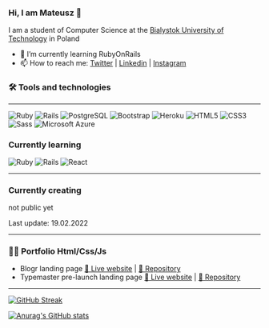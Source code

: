 ### Hi, I am Mateusz 👋 
I am a student of Computer Science at the [Bialystok University of Technology](https://pb.edu.pl/en/) in Poland


- 🌱 I’m currently learning RubyOnRails
- 📫 How to reach me: [Twitter](https://twitter.com/mateuszbialowas) | [Linkedin](https://www.linkedin.com/in/mateuszbialowas/) | [Instagram](https://www.instagram.com/mateusz_rb)

### 🛠 Tools and technologies 
---
<div style: "display: flex;">
   <img alt="Ruby" src="https://img.shields.io/badge/Ruby-484f58?style=for-the-badge&logo=Ruby&logoColor=white&labelColor=CC342D"/>
   <img alt="Rails" src="https://img.shields.io/badge/Rails-484f58?style=for-the-badge&logo=Ruby-on-Rails&logoColor=white&labelColor=CC0000"/>
   <img alt="PostgreSQL" src="https://img.shields.io/badge/PostgreSQL-4169E1?style=for-the-badge&logo=PostgreSQL&logoColor=white"/>
   <img alt="Bootstrap" src="https://img.shields.io/badge/Bootstrap-5.0.0-484f58?style=for-the-badge&logo=Bootstrap&logoColor=white&labelColor=7952B3"/>
   <img alt="Heroku" src="https://img.shields.io/badge/Heroku-430098?style=for-the-badge&logo=Heroku&logoColor=white"/>
   <img alt="HTML5" src="https://img.shields.io/badge/HTML5-E34F26?style=for-the-badge&logo=HTML5&logoColor=white"/>
   <img alt="CSS3" src="https://img.shields.io/badge/CSS3-1572B6?style=for-the-badge&logo=CSS3&logoColor=white"/>
   <img alt="Sass" src="https://img.shields.io/badge/Sass-CC6699?style=for-the-badge&logo=Sass&logoColor=white"/>
   <img alt="Microsoft Azure" src="https://img.shields.io/badge/Microsoft Azure-0078D4?style=for-the-badge&logo=Microsoft-Azure&logoColor=white"/>
</div>

### Currently learning
<div style: "display: flex;">
  <img alt="Ruby" src="https://img.shields.io/badge/Ruby-484f58?style=for-the-badge&logo=Ruby&logoColor=white&labelColor=CC342D"/>
  <img alt="Rails" src="https://img.shields.io/badge/Rails-484f58?style=for-the-badge&logo=Ruby-on-Rails&logoColor=white&labelColor=CC0000"/>
  <img alt="React" src="https://img.shields.io/badge/React-484f58?style=for-the-badge&logo=React&logoColor=white&labelColor=61DAFB"/>
</div>

---

### Currently creating
not public yet

Last update: 19.02.2022

---

### 👨‍💻 Portfolio Html/Css/Js
- Blogr landing page [🚀 Live website](https://blogr-landing-page-tawny-iota.vercel.app/) | [📄 Repository](https://github.com/mateuszbialowas/Blogr_landing_page)
- Typemaster pre-launch landing page [🚀 Live website](https://typemaster-pre-launch-landing-page-one.vercel.app/) | [📄 Repository](https://github.com/mateuszbialowas/Typemaster_pre-launch_landing_page)

---

[![GitHub Streak](https://github-readme-streak-stats.herokuapp.com?user=mateuszbialowas&theme=dark&date_format=j%20M%5B%20Y%5D)](https://git.io/streak-stats)

[![Anurag's GitHub stats](https://github-readme-stats.vercel.app/api?username=mateuszbialowas&theme=dark&date_format=j%20M%5B%20Y%5D)](https://github.com/anuraghazra/github-readme-stats)

<!--
**mateuszbialowas/mateuszbialowas** is a ✨ _special_ ✨ repository because its `README.md` (this file) appears on your GitHub profile.

Here are some ideas to get you started:

- 🔭 I’m currently working on ...
- 🌱 I’m currently learning ...
- 👯 I’m looking to collaborate on ...
- 🤔 I’m looking for help with ...
- 💬 Ask me about ...
- 📫 How to reach me: ...
- 😄 Pronouns: ...
- ⚡ Fun fact: ...
-->
